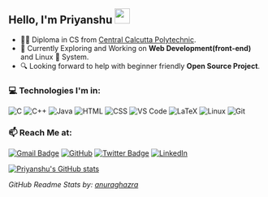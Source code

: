 
## Hello, I'm Priyanshu <img src="./assets/waving_hand.gif" width="30px">

- :man_student: Diploma in CS from [Central Calcutta Polytechnic](https://en.wikipedia.org/wiki/Central_Calcutta_Polytechnic). 
- :telescope: Currently Exploring and Working on **Web Development(front-end)** and Linux 🐧 System.
- 🔍 Looking forward to help with beginner friendly **Open Source Project**.

<!-- ### :open_file_folder: Projects:
- [Storydeck](https://github.com/Team-Storydeck/storydeck) - An Open-Source and Cross-platform App to listen, collect and download Audio Stories :headphones: [Work in Progress]
<!-- <p align=center><a href="https://github.com/Team-Storydeck/storydeck">
<img alt="Storydeck" src="./assets/storydeck_480px.png" hight=90px width=90px >
</p> --> 

### :computer: Technologies I'm in:

![C](http://img.shields.io/badge/-C-3776AB?style=square&logo=c&logoColor=d8e3e7) ![C++](http://img.shields.io/badge/-C++-3776AB?style=square&logo=c&logoColor=d8e3e7) ![Java](http://img.shields.io/badge/-Java-eeebdd?style=square&logo=Java&logoColor=d44000) ![HTML](https://img.shields.io/badge/-HTML5-%23F7DF1C?style=square&logo=html5&logoColor=ccffbd&color=310b0b) ![CSS](https://img.shields.io/badge/-CSS3-%23F7DF1C?style=square&logo=css3&logoColor=51c4d3&color=2b4f60) ![VS Code](http://img.shields.io/badge/-VS%20Code-007ACC?style=square&logo=visual-studio-code&logoColor=ffffff) ![LaTeX](http://img.shields.io/badge/-LaTeX-008080?style=square&logo=latex&logoColor=ffffff) ![Linux](http://img.shields.io/badge/-Linux-0d335d?style=square&logo=Linux&logoColor=white) ![Git](http://img.shields.io/badge/-Git-383e56?style=square&logo=git&logoColor=ffffff)

### :mailbox: Reach Me at:

[![Gmail Badge](https://img.shields.io/badge/-priyanshumaitra@gmail.com-c14438?style=flat-square&logo=Gmail&logoColor=white&link=mailto:priyanshumaitra@gmail.com)](mailto:priyanshumaitra@gmail.com) [![GitHub](https://img.shields.io/badge/-priyanshumaitra-132c33?style=flat-square&logo=github&logoColor=white&link=https://github.com/priyanshumaitra)](https://github.com/priyanshumaitra)<!-- [![Telegram](https://img.shields.io/badge/-priyanshumaitra-b2deec?style=flat-square&logo=telegram&logoColor=white&link=https://t.me/PriyanshuMaitra)](https://t.me/PriyanshuMaitra) --> [![Twitter Badge](https://img.shields.io/badge/-priyanshumaitra-1ca0f1?style=flat-square&logo=twitter&logoColor=white&link=https://twitter.com/priyanshumaitra)](https://twitter.com/priyanshumaitra) [![LinkedIn](https://img.shields.io/badge/-priyanshumaitra-0061a8?style=flat-square&logo=linkedin&logoColor=white&link=https://linkedin.com/in/priyanshumaitra)](https://linkedin.com/in/priyanshumaitra)

<!-- ### :earth_asia: I'm also here:
 [![Codepen Badge](https://img.shields.io/badge/-priyanshumaitra-132c33?style=flat-square&logo=codepen&logoColor=white&link=https://codepen.io/priyanshumaitra)](https://codepen.io/priyanshumaitra) -->


<!-- <p align=center>
<img src="./assets/virus_downloading.gif" width=450px>
</p> -->

[![Priyanshu's GitHub stats](https://github-readme-stats.vercel.app/api?username=priyanshumaitra&theme=algolia)](https://github.com/priyanshumaitra/github-readme-stats)

  _GitHub Readme Stats by: [anuraghazra](https://github.com/anuraghazra/github-readme-stats)_
